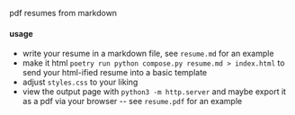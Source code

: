 pdf resumes from markdown

#### usage
* write your resume in a markdown file, see `resume.md` for an example
* make it html `poetry run python compose.py resume.md > index.html`
to send your html-ified resume into a basic template
* adjust `styles.css` to your liking
* view the output page with `python3 -m http.server`
and maybe export it as a pdf via your browser -- see `resume.pdf` for an example
